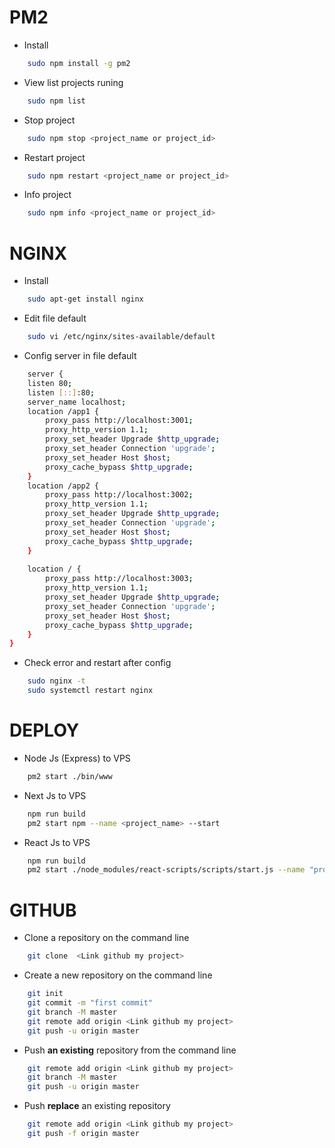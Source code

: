 # PM2
* Install
``` bash
    sudo npm install -g pm2
```
* View list projects runing
``` bash
    sudo npm list
```
* Stop project
``` bash
    sudo npm stop <project_name or project_id> 
```
* Restart project
``` bash
    sudo npm restart <project_name or project_id> 
```
* Info project
``` bash
    sudo npm info <project_name or project_id> 
```
# NGINX
* Install
``` bash
    sudo apt-get install nginx
```
* Edit file default
``` bash
    sudo vi /etc/nginx/sites-available/default
```

* Config server in file default
``` bash
    server {
    listen 80;
    listen [::]:80;
    server_name localhost;
    location /app1 {
        proxy_pass http://localhost:3001;
        proxy_http_version 1.1;
        proxy_set_header Upgrade $http_upgrade;
        proxy_set_header Connection 'upgrade';
        proxy_set_header Host $host;
        proxy_cache_bypass $http_upgrade;
    }
    location /app2 {
        proxy_pass http://localhost:3002;
        proxy_http_version 1.1;
        proxy_set_header Upgrade $http_upgrade;
        proxy_set_header Connection 'upgrade';
        proxy_set_header Host $host;
        proxy_cache_bypass $http_upgrade;
    }
    
    location / {
        proxy_pass http://localhost:3003;
        proxy_http_version 1.1;
        proxy_set_header Upgrade $http_upgrade;
        proxy_set_header Connection 'upgrade';
        proxy_set_header Host $host;
        proxy_cache_bypass $http_upgrade;
    }
}
```
* Check error and restart  after config
``` bash
    sudo nginx -t
    sudo systemctl restart nginx
```
# DEPLOY
* Node Js (Express) to VPS
``` bash
    pm2 start ./bin/www
```
* Next Js to VPS
``` bash
    npm run build
    pm2 start npm --name <project_name> --start
```
* React Js to VPS
``` bash
    npm run build
    pm2 start ./node_modules/react-scripts/scripts/start.js --name "project_name"
```
# GITHUB
* Clone a repository on the command line
``` bash
    git clone  <Link github my project>
```

* Create a new repository on the command line
``` bash
    git init
    git commit -m "first commit"
    git branch -M master
    git remote add origin <Link github my project>
    git push -u origin master
```
* Push **an existing** repository from the command line
``` bash
    git remote add origin <Link github my project>
    git branch -M master
    git push -u origin master
```
* Push **replace** an existing repository
``` bash
    git remote add origin <Link github my project>
    git push -f origin master
```



